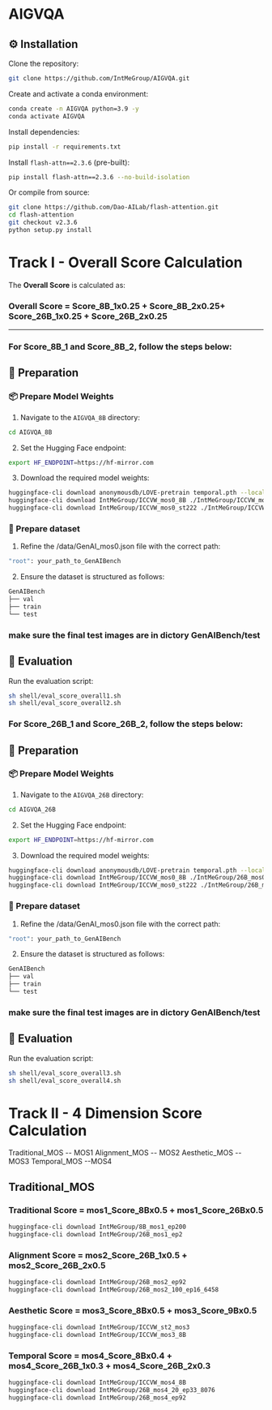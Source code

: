 # AIGVQA

## ⚙️ Installation

Clone the repository:

```bash
git clone https://github.com/IntMeGroup/AIGVQA.git
```

Create and activate a conda environment:

```bash
conda create -n AIGVQA python=3.9 -y
conda activate AIGVQA
```

Install dependencies:

```bash
pip install -r requirements.txt
```

Install `flash-attn==2.3.6` (pre-built):

```bash
pip install flash-attn==2.3.6 --no-build-isolation
```

Or compile from source:

```bash
git clone https://github.com/Dao-AILab/flash-attention.git
cd flash-attention
git checkout v2.3.6
python setup.py install
```



# Track I - Overall Score Calculation

The **Overall Score** is calculated as:

### Overall Score = Score_8B_1x0.25 + Score_8B_2x0.25+ Score_26B_1x0.25 + Score_26B_2x0.25

---

### For **Score_8B_1** and **Score_8B_2**, follow the steps below:

## 🔧 **Preparation**

### 📦 **Prepare Model Weights**

1. Navigate to the `AIGVQA_8B` directory: 

```bash
cd AIGVQA_8B
```

2. Set the Hugging Face endpoint:
```bash
export HF_ENDPOINT=https://hf-mirror.com
```

3. Download the required model weights:
```bash
huggingface-cli download anonymousdb/LOVE-pretrain temporal.pth --local-dir ./
huggingface-cli download IntMeGroup/ICCVW_mos0_8B ./IntMeGroup/ICCVW_mos0_8B 
huggingface-cli download IntMeGroup/ICCVW_mos0_st222 ./IntMeGroup/ICCVW_mos0_st222 
```

### 📁 Prepare dataset
1. Refine the /data/GenAI_mos0.json file with the correct path:
```bash 
"root": your_path_to_GenAIBench
```

2. Ensure the dataset is structured as follows:
```bash 
GenAIBench
├── val
├── train
└── test
```
### make sure the final test images are in dictory GenAIBench/test

## 🚀 Evaluation
Run the evaluation script:
```bash
sh shell/eval_score_overall1.sh
sh shell/eval_score_overall2.sh
```

### For **Score_26B_1** and **Score_26B_2**, follow the steps below:

## 🔧 **Preparation**

### 📦 **Prepare Model Weights**

1. Navigate to the `AIGVQA_26B` directory: 

```bash
cd AIGVQA_26B
```

2. Set the Hugging Face endpoint:
```bash
export HF_ENDPOINT=https://hf-mirror.com
```

3. Download the required model weights:
```bash
huggingface-cli download anonymousdb/LOVE-pretrain temporal.pth --local-dir ./
huggingface-cli download IntMeGroup/ICCVW_mos0_8B ./IntMeGroup/26B_mos0_20_ep49_6835
huggingface-cli download IntMeGroup/ICCVW_mos0_st222 ./IntMeGroup/26B_mos0_100_ep6_6802
```

### 📁 Prepare dataset
1. Refine the /data/GenAI_mos0.json file with the correct path:
```bash 
"root": your_path_to_GenAIBench
```

2. Ensure the dataset is structured as follows:
```bash 
GenAIBench
├── val
├── train
└── test
```
### make sure the final test images are in dictory GenAIBench/test

## 🚀 Evaluation
Run the evaluation script:
```bash
sh shell/eval_score_overall3.sh
sh shell/eval_score_overall4.sh
```


# Track II - 4 Dimension Score Calculation
Traditional_MOS -- MOS1
Alignment_MOS -- MOS2
Aesthetic_MOS -- MOS3
Temporal_MOS --MOS4

## Traditional_MOS
### Traditional Score = mos1_Score_8Bx0.5 + mos1_Score_26Bx0.5
```bash
huggingface-cli download IntMeGroup/8B_mos1_ep200
huggingface-cli download IntMeGroup/26B_mos1_ep2
```
### Alignment Score = mos2_Score_26B_1x0.5 + mos2_Score_26B_2x0.5
```bash
huggingface-cli download IntMeGroup/26B_mos2_ep92
huggingface-cli download IntMeGroup/26B_mos2_100_ep16_6458
```
### Aesthetic Score = mos3_Score_8Bx0.5 + mos3_Score_9Bx0.5
```bash
huggingface-cli download IntMeGroup/ICCVW_st2_mos3
huggingface-cli download IntMeGroup/ICCVW_mos3_8B
```
### Temporal Score = mos4_Score_8Bx0.4 + mos4_Score_26B_1x0.3 + mos4_Score_26B_2x0.3
```bash
huggingface-cli download IntMeGroup/ICCVW_mos4_8B
huggingface-cli download IntMeGroup/26B_mos4_20_ep33_8076
huggingface-cli download IntMeGroup/26B_mos4_ep92
```
